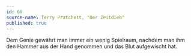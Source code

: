 ```yaml
---
id: 69
source-name: Terry Pratchett, "Der Zeitdieb"
published: true
---
```


<p>Dem Genie gewährt man immer ein wenig Spielraum, nachdem man ihm den Hammer aus der Hand genommen und das Blut aufgewischt hat.</p>


